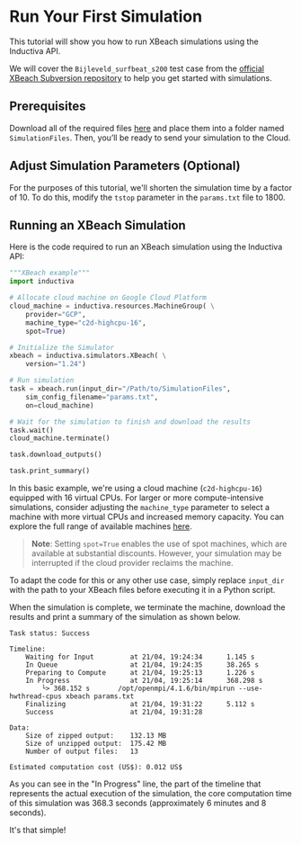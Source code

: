 # Run Your First Simulation
This tutorial will show you how to run XBeach simulations using the Inductiva API. 

We will cover the `Bijleveld_surfbeat_s200` test case from the [official XBeach Subversion repository](https://svn.oss.deltares.nl/repos/xbeach/) to help you get started with simulations.


## Prerequisites
Download all of the required files [here](https://svn.oss.deltares.nl/repos/xbeach/testcases/Wong2016/Bijleveld_surfbeat_s200/) and place them into a folder named `SimulationFiles`. Then, you’ll be ready to send your simulation to the Cloud.

## Adjust Simulation Parameters (Optional)
For the purposes of this tutorial, we'll shorten the simulation time by a factor of 10. To do this, modify the `tstop` parameter in the `params.txt` file to 1800.

## Running an XBeach Simulation
Here is the code required to run an XBeach simulation using the Inductiva API:

```python
"""XBeach example"""
import inductiva

# Allocate cloud machine on Google Cloud Platform
cloud_machine = inductiva.resources.MachineGroup( \
    provider="GCP",
    machine_type="c2d-highcpu-16",
	spot=True)

# Initialize the Simulator
xbeach = inductiva.simulators.XBeach( \
    version="1.24")

# Run simulation
task = xbeach.run(input_dir="/Path/to/SimulationFiles",
    sim_config_filename="params.txt",
    on=cloud_machine)

# Wait for the simulation to finish and download the results
task.wait()
cloud_machine.terminate()

task.download_outputs()

task.print_summary()
```

In this basic example, we're using a cloud machine (`c2d-highcpu-16`) equipped with 16 virtual CPUs. 
For larger or more compute-intensive simulations, consider adjusting the `machine_type` parameter to select 
a machine with more virtual CPUs and increased memory capacity. You can explore the full range of available machines [here](https://console.inductiva.ai/machine-groups/instance-types).

> **Note**: Setting `spot=True` enables the use of spot machines, which are available at substantial discounts. 
> However, your simulation may be interrupted if the cloud provider reclaims the machine.

To adapt the code for this or any other use case, simply replace `input_dir` with the path to your XBeach files before executing it in a Python script.

When the simulation is complete, we terminate the machine, download the results and print a summary of the simulation as shown below.

```
Task status: Success

Timeline:
	Waiting for Input         at 21/04, 19:24:34      1.145 s
	In Queue                  at 21/04, 19:24:35      38.265 s
	Preparing to Compute      at 21/04, 19:25:13      1.226 s
	In Progress               at 21/04, 19:25:14      368.298 s
		└> 368.152 s       /opt/openmpi/4.1.6/bin/mpirun --use-hwthread-cpus xbeach params.txt
	Finalizing                at 21/04, 19:31:22      5.112 s
	Success                   at 21/04, 19:31:28      

Data:
	Size of zipped output:    132.13 MB
	Size of unzipped output:  175.42 MB
	Number of output files:   13

Estimated computation cost (US$): 0.012 US$
```

As you can see in the "In Progress" line, the part of the timeline that represents the actual execution of the simulation, 
the core computation time of this simulation was 368.3 seconds (approximately 6 minutes and 8 seconds).

It's that simple!